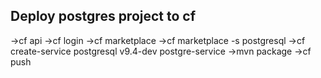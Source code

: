 Deploy postgres project to cf
------------------------------
->cf api
->cf login
->cf marketplace
->cf marketplace -s postgresql
->cf create-service postgresql v9.4-dev postgre-service 
->mvn package
->cf push